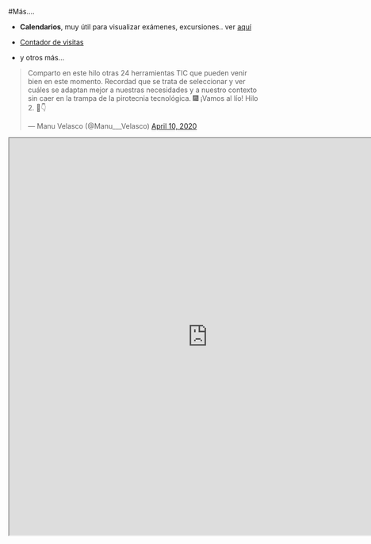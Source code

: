 #Más....

- **Calendarios**, muy útil para visualizar exámenes, excursiones.. ver [aquí](https://catedu.gitbooks.io/aprendizaje-colaborativo-con-blog/content/calendarios.html)

- [Contador de visitas](https://catedu.gitbooks.io/aprendizaje-colaborativo-con-blog/content/contador_de_visitas.html)

- y otros más...

<blockquote class="twitter-tweet"><p lang="es" dir="ltr">Comparto en este hilo otras 24 herramientas TIC que pueden venir bien en este momento. Recordad que se trata de seleccionar y ver cuáles se adaptan mejor a nuestras necesidades y a nuestro contexto sin caer en la trampa de la pirotecnia tecnológica. 🎆 ¡Vamos al lío! Hilo 2. 🧵👇</p>&mdash; Manu Velasco (@Manu___Velasco) <a href="https://twitter.com/Manu___Velasco/status/1248508305519128576?ref_src=twsrc%5Etfw">April 10, 2020</a></blockquote> <script async src="https://platform.twitter.com/widgets.js" charset="utf-8"></script> 

<iframe src="https://twitter.com/Manu___Velasco/status/1248508305519128576" width="800" height="800" align="center">